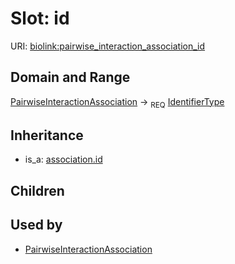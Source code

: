 # Slot: id




URI: [biolink:pairwise_interaction_association_id](https://w3id.org/biolink/vocab/pairwise_interaction_association_id)
## Domain and Range

[PairwiseInteractionAssociation](PairwiseInteractionAssociation.md) ->  <sub>REQ</sub> [IdentifierType](IdentifierType.md)
## Inheritance

 *  is_a: [association.id](association_id.md)
## Children

## Used by

 * [PairwiseInteractionAssociation](PairwiseInteractionAssociation.md)
